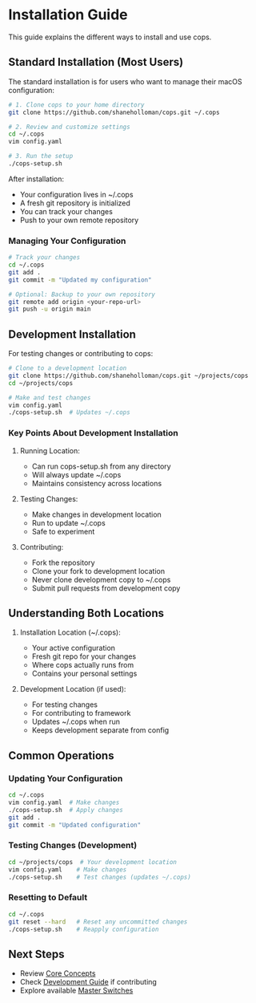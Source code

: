 # Installation Guide

This guide explains the different ways to install and use cops.

## Standard Installation (Most Users)

The standard installation is for users who want to manage their macOS configuration:

```bash
# 1. Clone cops to your home directory
git clone https://github.com/shaneholloman/cops.git ~/.cops

# 2. Review and customize settings
cd ~/.cops
vim config.yaml

# 3. Run the setup
./cops-setup.sh
```

After installation:

- Your configuration lives in ~/.cops
- A fresh git repository is initialized
- You can track your changes
- Push to your own remote repository

### Managing Your Configuration

```bash
# Track your changes
cd ~/.cops
git add .
git commit -m "Updated my configuration"

# Optional: Backup to your own repository
git remote add origin <your-repo-url>
git push -u origin main
```

## Development Installation

For testing changes or contributing to cops:

```bash
# Clone to a development location
git clone https://github.com/shaneholloman/cops.git ~/projects/cops
cd ~/projects/cops

# Make and test changes
vim config.yaml
./cops-setup.sh  # Updates ~/.cops
```

### Key Points About Development Installation

1. Running Location:
   - Can run cops-setup.sh from any directory
   - Will always update ~/.cops
   - Maintains consistency across locations

2. Testing Changes:
   - Make changes in development location
   - Run to update ~/.cops
   - Safe to experiment

3. Contributing:
   - Fork the repository
   - Clone your fork to development location
   - Never clone development copy to ~/.cops
   - Submit pull requests from development copy

## Understanding Both Locations

1. Installation Location (~/.cops):
   - Your active configuration
   - Fresh git repo for your changes
   - Where cops actually runs from
   - Contains your personal settings

2. Development Location (if used):
   - For testing changes
   - For contributing to framework
   - Updates ~/.cops when run
   - Keeps development separate from config

## Common Operations

### Updating Your Configuration

```bash
cd ~/.cops
vim config.yaml  # Make changes
./cops-setup.sh  # Apply changes
git add .
git commit -m "Updated configuration"
```

### Testing Changes (Development)

```bash
cd ~/projects/cops  # Your development location
vim config.yaml    # Make changes
./cops-setup.sh    # Test changes (updates ~/.cops)
```

### Resetting to Default

```bash
cd ~/.cops
git reset --hard   # Reset any uncommitted changes
./cops-setup.sh    # Reapply configuration
```

## Next Steps

- Review [Core Concepts](core-concepts.md)
- Check [Development Guide](dev/development.md) if contributing
- Explore available [Master Switches](dev/master-switches.md)
